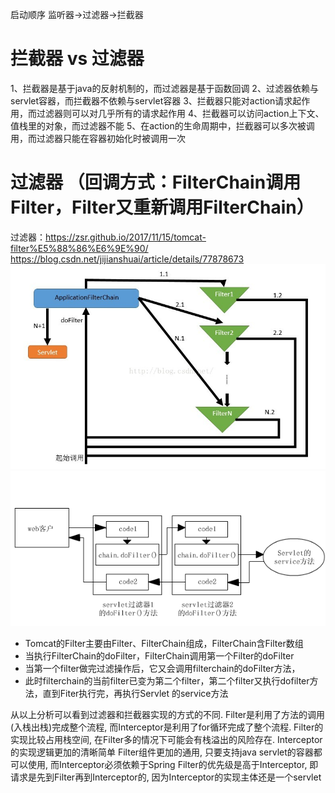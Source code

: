 启动顺序
监听器->过滤器->拦截器



# 拦截器 vs 过滤器
1、拦截器是基于java的反射机制的，而过滤器是基于函数回调 
2、过滤器依赖与servlet容器，而拦截器不依赖与servlet容器 
3、拦截器只能对action请求起作用，而过滤器则可以对几乎所有的请求起作用 
4、拦截器可以访问action上下文、值栈里的对象，而过滤器不能 
5、在action的生命周期中，拦截器可以多次被调用，而过滤器只能在容器初始化时被调用一次 


# 过滤器 （回调方式：FilterChain调用Filter，Filter又重新调用FilterChain）

过滤器：https://zsr.github.io/2017/11/15/tomcat-filter%E5%88%86%E6%9E%90/
https://blog.csdn.net/jijianshuai/article/details/77878673
![](/assets/20180411154043618)
![](/assets/0_1328601574JQZh.gif)



* Tomcat的Filter主要由Filter、FilterChain组成，FilterChain含Filter数组
* 当执行FilterChain的doFilter，FilterChain调用第一个Filter的doFilter
* 当第一个filter做完过滤操作后，它又会调用filterchain的doFilter方法，
* 此时filterchain的当前filter已变为第二个filter，第二个filter又执行dofilter方法，直到Fiter执行完，再执行Servlet 的service方法

从以上分析可以看到过滤器和拦截器实现的方式的不同. Filter是利用了方法的调用(入栈出栈)完成整个流程, 而Interceptor是利用了for循环完成了整个流程.
Filter的实现比较占用栈空间, 在Filter多的情况下可能会有栈溢出的风险存在.
Interceptor的实现逻辑更加的清晰简单
Filter组件更加的通用, 只要支持java servlet的容器都可以使用, 而Interceptor必须依赖于Spring
Filter的优先级是高于Interceptor, 即请求是先到Filter再到Interceptor的, 因为Interceptor的实现主体还是一个servlet